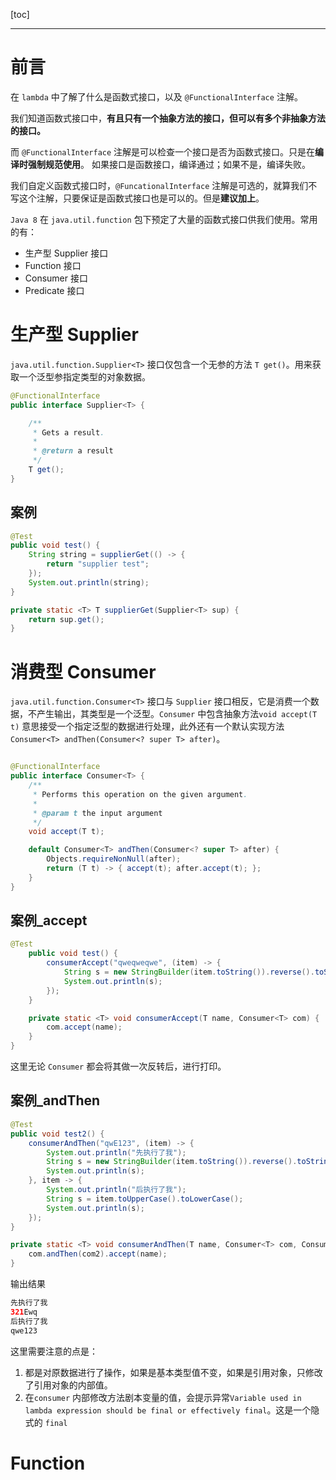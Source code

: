 [toc]

----

# 前言

在 `lambda` 中了解了什么是函数式接口，以及 `@FunctionalInterface` 注解。

我们知道函数式接口中，**有且只有一个抽象方法的接口，但可以有多个非抽象方法的接口。**

而 `@FunctionalInterface` 注解是可以检查一个接口是否为函数式接口。只是在**编译时强制规范使用**。 如果接口是函数接口，编译通过；如果不是，编译失败。 

我们自定义函数式接口时，`@FuncationalInterface` 注解是可选的，就算我们不写这个注解，只要保证是函数式接口也是可以的。但是**建议加上**。

`Java 8` 在 `java.util.function` 包下预定了大量的函数式接口供我们使用。常用的有：

- 生产型 Supplier 接口
- Function 接口
- Consumer 接口
- Predicate 接口

# 生产型 Supplier 

`java.util.function.Supplier<T>` 接口仅包含一个无参的方法 `T get()`。用来获取一个泛型参指定类型的对象数据。

```java
@FunctionalInterface
public interface Supplier<T> {

    /**
     * Gets a result.
     *
     * @return a result
     */
    T get();
}
```

## 案例

```java
@Test
public void test() {
    String string = supplierGet(() -> {
        return "supplier test";
    });
    System.out.println(string);
}

private static <T> T supplierGet(Supplier<T> sup) {
	return sup.get();
}
```

# 消费型 Consumer

`java.util.function.Consumer<T>` 接口与 `Supplier` 接口相反，它是消费一个数据，不产生输出，其类型是一个泛型。`Consumer` 中包含抽象方法`void accept(T t)` 意思接受一个指定泛型的数据进行处理，此外还有一个默认实现方法 `Consumer<T> andThen(Consumer<? super T> after)`。

```java

@FunctionalInterface
public interface Consumer<T> {
    /**
     * Performs this operation on the given argument.
     *
     * @param t the input argument
     */
    void accept(T t);

    default Consumer<T> andThen(Consumer<? super T> after) {
        Objects.requireNonNull(after);
        return (T t) -> { accept(t); after.accept(t); };
    }
}
```

## 案例_accept

```java
@Test
    public void test() {
        consumerAccept("qweqweqwe", (item) -> {
            String s = new StringBuilder(item.toString()).reverse().toString();
            System.out.println(s);
        });
    }

    private static <T> void consumerAccept(T name, Consumer<T> com) {
        com.accept(name);
    }
}
```

这里无论 `Consumer` 都会将其做一次反转后，进行打印。

## 案例_andThen

```java
@Test
public void test2() {
    consumerAndThen("qwE123", (item) -> {
        System.out.println("先执行了我");
        String s = new StringBuilder(item.toString()).reverse().toString();
        System.out.println(s);
    }, item -> {
        System.out.println("后执行了我");
        String s = item.toUpperCase().toLowerCase();
        System.out.println(s);
    });
}

private static <T> void consumerAndThen(T name, Consumer<T> com, Consumer<T> com2) {
    com.andThen(com2).accept(name);
}
```

输出结果

```java
先执行了我
321Ewq
后执行了我
qwe123
```

这里需要注意的点是：

1. 都是对原数据进行了操作，如果是基本类型值不变，如果是引用对象，只修改了引用对象的内部值。
2. 在`consumer` 内部修改方法剧本变量的值，会提示异常`Variable used in lambda expression should be final or effectively final`。这是一个隐式的 `final`



# Function



